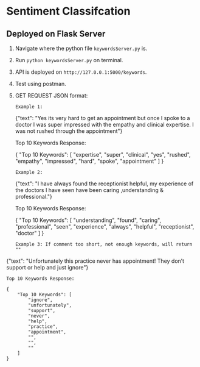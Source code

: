 # Sentiment Classifcation
## Deployed on Flask Server
1.  Navigate where the python file ```keywordsServer.py``` is.
2.  Run ```python keywordsServer.py``` on terminal.
3.  API is deployed on ```http://127.0.0.1:5000/keywords```.
4.  Test using postman.
5.  GET REQUEST JSON format:
   
    ```Example 1:```

    {"text": "Yes its very hard to get an appointment but once I spoke to a doctor I was super impressed with the empathy and clinical expertise. I was not rushed through the appointment"}
    
    Top 10 Keywords Response:

    {
        "Top 10 Keywords": [
            "expertise",
            "super",
            "clinical",
            "yes",
            "rushed",
            "empathy",
            "impressed",
            "hard",
            "spoke",
            "appointment"
        ]
    }

    ```Example 2:```

    {"text": "I have always found the receptionist helpful, my experience of the doctors I have seen have been caring ,understanding & professional."}
    
    Top 10 Keywords Response:

    {
    "Top 10 Keywords": [
        "understanding",
        "found",
        "caring",
        "professional",
        "seen",
        "experience",
        "always",
        "helpful",
        "receptionist",
        "doctor"
        ]
    }

    ```Example 3: If comment too short, not enough keywords, will return "" ```

   {"text": "Unfortunately this practice never has appointment! They don’t support or help and just ignore"}

    
    Top 10 Keywords Response:
    
    {
        "Top 10 Keywords": [
            "ignore",
            "unfortunately",
            "support",
            "never",
            "help",
            "practice",
            "appointment",
            "",
            "",
            ""
        ]
    }

